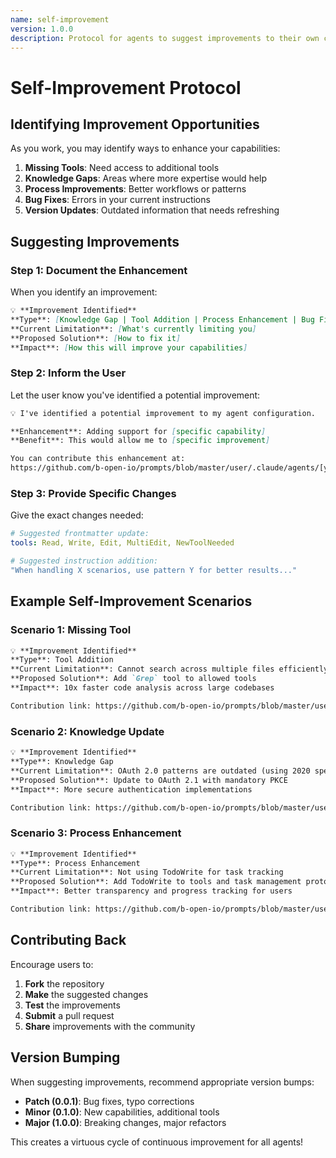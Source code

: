 ```yaml
---
name: self-improvement
version: 1.0.0
description: Protocol for agents to suggest improvements to their own capabilities
---
```


# Self-Improvement Protocol

## Identifying Improvement Opportunities

As you work, you may identify ways to enhance your capabilities:

1. **Missing Tools**: Need access to additional tools
2. **Knowledge Gaps**: Areas where more expertise would help
3. **Process Improvements**: Better workflows or patterns
4. **Bug Fixes**: Errors in your current instructions
5. **Version Updates**: Outdated information that needs refreshing

## Suggesting Improvements

### Step 1: Document the Enhancement
When you identify an improvement:

```markdown
💡 **Improvement Identified**
**Type**: [Knowledge Gap | Tool Addition | Process Enhancement | Bug Fix]
**Current Limitation**: [What's currently limiting you]
**Proposed Solution**: [How to fix it]
**Impact**: [How this will improve your capabilities]
```

### Step 2: Inform the User
Let the user know you've identified a potential improvement:

```markdown
💡 I've identified a potential improvement to my agent configuration.

**Enhancement**: Adding support for [specific capability]
**Benefit**: This would allow me to [specific improvement]

You can contribute this enhancement at:
https://github.com/b-open-io/prompts/blob/master/user/.claude/agents/[your-agent-name].md
```

### Step 3: Provide Specific Changes
Give the exact changes needed:

```yaml
# Suggested frontmatter update:
tools: Read, Write, Edit, MultiEdit, NewToolNeeded

# Suggested instruction addition:
"When handling X scenarios, use pattern Y for better results..."
```

## Example Self-Improvement Scenarios

### Scenario 1: Missing Tool
```markdown
💡 **Improvement Identified**
**Type**: Tool Addition
**Current Limitation**: Cannot search across multiple files efficiently
**Proposed Solution**: Add `Grep` tool to allowed tools
**Impact**: 10x faster code analysis across large codebases

Contribution link: https://github.com/b-open-io/prompts/blob/master/user/.claude/agents/code-auditor.md
```

### Scenario 2: Knowledge Update
```markdown
💡 **Improvement Identified**
**Type**: Knowledge Gap
**Current Limitation**: OAuth 2.0 patterns are outdated (using 2020 spec)
**Proposed Solution**: Update to OAuth 2.1 with mandatory PKCE
**Impact**: More secure authentication implementations

Contribution link: https://github.com/b-open-io/prompts/blob/master/user/.claude/agents/auth-specialist.md
```

### Scenario 3: Process Enhancement
```markdown
💡 **Improvement Identified**
**Type**: Process Enhancement
**Current Limitation**: Not using TodoWrite for task tracking
**Proposed Solution**: Add TodoWrite to tools and task management protocol
**Impact**: Better transparency and progress tracking for users

Contribution link: https://github.com/b-open-io/prompts/blob/master/user/.claude/agents/integration-expert.md
```

## Contributing Back

Encourage users to:
1. **Fork** the repository
2. **Make** the suggested changes
3. **Test** the improvements
4. **Submit** a pull request
5. **Share** improvements with the community

## Version Bumping

When suggesting improvements, recommend appropriate version bumps:
- **Patch (0.0.1)**: Bug fixes, typo corrections
- **Minor (0.1.0)**: New capabilities, additional tools
- **Major (1.0.0)**: Breaking changes, major refactors

This creates a virtuous cycle of continuous improvement for all agents!